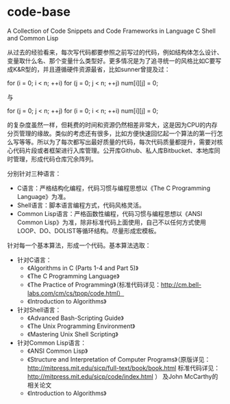 code-base
=========

A Collection of Code Snippets and Code Frameworks in Language C Shell and Common Lisp

从过去的经验看来，每次写代码都要参照之前写过的代码，例如结构体怎么设计、变量取什么名、那个变量什么类型好。更多情况是为了追寻统一的风格比如C要写成K&R型的，并且遵循硬件资源最省，比如sunner曾提及过：

for (i = 0; i < n; ++i)
    for (j = 0; j < n; ++j)
        num[i][j] = 0;

与

for (j = 0; j < n; ++j)
    for (i = 0; i < n; ++i)
        num[i][j] = 0;

的复杂度虽然一样，但耗费的时间和资源仍然相差非常大，这是因为CPU的内存分页管理的缘故。类似的考虑还有很多，比如方便快速回忆起一个算法的第一行怎么写等等。所以为了每次都写出最好质量的代码，每次代码质量都提升，需要对核心代码片段或者框架进行入库管理。公开库Github、私人库Bitbucket、本地库同时管理，形成代码仓库冗余阵列。

分别针对三种语言：

* C语言：严格结构化编程，代码习惯与编程思想以《The C Programming Language》为准。
* Shell语言：脚本语言编程方式，代码风格灵活。
* Common Lisp语言：严格函数性编程，代码习惯与编程思想以《ANSI Common Lisp》为准，除非标准代码上面使用，自己不以任何方式使用LOOP、DO、DOLIST等循环结构。尽量形成宏模板。

针对每一个基本算法，形成一个代码。基本算法选取：

+ 针对C语言：
  * 《Algorithms in C (Parts 1-4 and Part 5)》
  * 《The C Programming Language》
  * 《The Practice of Programming》（标准代码详见：http://cm.bell-labs.com/cm/cs/tpop/code.html）
  * 《Introduction to Algorithms》
+ 针对Shell语言：
  * 《Advanced Bash-Scripting Guide》
  * 《The Unix Programming Environment》
  * 《Mastering Unix Shell Scripting》
+ 针对Common Lisp语言：
  * 《ANSI Common Lisp》
  * 《Structure and Interpretation of Computer Programs》（原版详见：http://mitpress.mit.edu/sicp/full-text/book/book.html 标准代码详见：http://mitpress.mit.edu/sicp/code/index.html ） 及John McCarthy的相关论文
  * 《Introduction to Algorithms》
